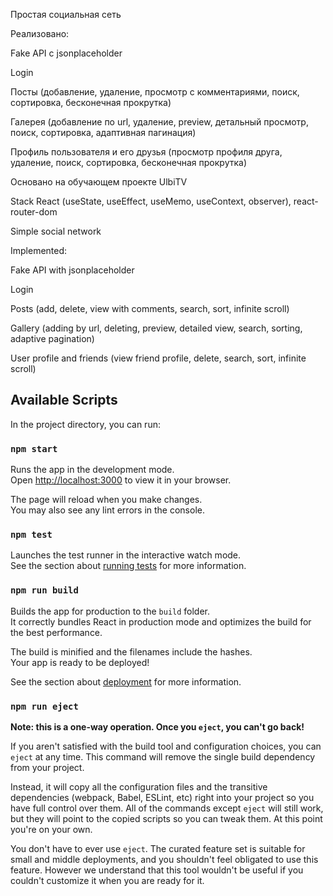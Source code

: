 Простая социальная сеть

Реализовано:

Fake API с jsonplaceholder

Login

Посты (добавление, удаление, просмотр с комментариями, поиск, сортировка, бесконечная прокрутка)

Галерея (добавление по url, удаление, preview, детальный просмотр, поиск, сортировка, адаптивная пагинация)

Профиль пользователя и его друзья (просмотр профиля друга, удаление, поиск, сортировка, бесконечная прокрутка)

Основано на обучающем проекте UlbiTV

Stack React (useState, useEffect, useMemo, useContext, observer), react-router-dom

Simple social network

Implemented:

Fake API with jsonplaceholder

Login

Posts (add, delete, view with comments, search, sort, infinite scroll)

Gallery (adding by url, deleting, preview, detailed view, search, sorting, adaptive pagination)

User profile and friends (view friend profile, delete, search, sort, infinite scroll)


## Available Scripts

In the project directory, you can run:

### `npm start`

Runs the app in the development mode.\
Open [http://localhost:3000](http://localhost:3000) to view it in your browser.

The page will reload when you make changes.\
You may also see any lint errors in the console.

### `npm test`

Launches the test runner in the interactive watch mode.\
See the section about [running tests](https://facebook.github.io/create-react-app/docs/running-tests) for more information.

### `npm run build`

Builds the app for production to the `build` folder.\
It correctly bundles React in production mode and optimizes the build for the best performance.

The build is minified and the filenames include the hashes.\
Your app is ready to be deployed!

See the section about [deployment](https://facebook.github.io/create-react-app/docs/deployment) for more information.

### `npm run eject`

**Note: this is a one-way operation. Once you `eject`, you can't go back!**

If you aren't satisfied with the build tool and configuration choices, you can `eject` at any time. This command will remove the single build dependency from your project.

Instead, it will copy all the configuration files and the transitive dependencies (webpack, Babel, ESLint, etc) right into your project so you have full control over them. All of the commands except `eject` will still work, but they will point to the copied scripts so you can tweak them. At this point you're on your own.

You don't have to ever use `eject`. The curated feature set is suitable for small and middle deployments, and you shouldn't feel obligated to use this feature. However we understand that this tool wouldn't be useful if you couldn't customize it when you are ready for it.
